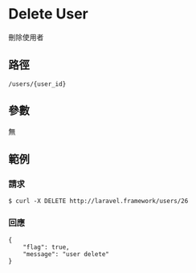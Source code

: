 # Delete User

刪除使用者

## 路徑

```
/users/{user_id}
```

## 參數

無

## 範例

### 請求

```
$ curl -X DELETE http://laravel.framework/users/26
```

### 回應

```
{
    "flag": true,
    "message": "user delete"
}
```

